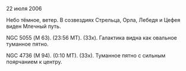 22 июля 2006

Небо тёмное, ветер. В созвездиях Стрельца, Орла, Лебедя и Цефея виден Млечный путь.

NGC 5055 (М 63). (23:56 МТ). (33х). Галактика видна как овальное туманное пятно.

NGC 4736 (M 94). (0:10 MT). (33x). Туманное пятно с сильным поярчанием к центру.